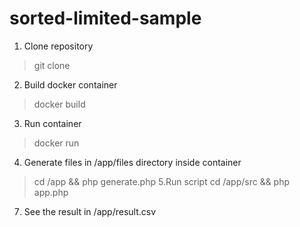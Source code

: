 # sorted-limited-sample

1. Clone repository
>git clone
2. Build docker container
>docker build
3. Run container
> docker run
4. Generate files in /app/files directory inside container
> cd /app && php generate.php
5.Run script
> cd /app/src && php app.php
7.  See the result in /app/result.csv
